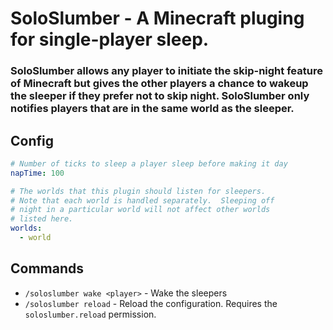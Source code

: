 # SoloSlumber - A Minecraft pluging for single-player sleep.

### SoloSlumber allows any player to initiate the skip-night feature of Minecraft but gives the other players a chance to wakeup the sleeper if they prefer not to skip night.  SoloSlumber only notifies players that are in the same world as the sleeper.

## Config
```yml
# Number of ticks to sleep a player sleep before making it day
napTime: 100

# The worlds that this plugin should listen for sleepers.
# Note that each world is handled separately.  Sleeping off
# night in a particular world will not affect other worlds
# listed here.
worlds:
  - world
```
## Commands
* `/soloslumber wake <player>` - Wake the sleepers
* `/soloslumber reload` - Reload the configuration.  Requires the `soloslumber.reload` permission.
